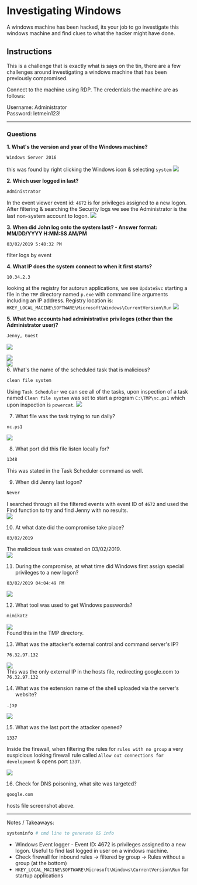 # Investigating Windows

A windows machine has been hacked, its your job to go investigate this windows machine and find clues to what the hacker might have done.

## Instructions
This is a challenge that is exactly what is says on the tin, there are a few challenges around investigating a windows machine that has been previously compromised.

Connect to the machine using RDP. The credentials the machine are as follows:

Username: Administrator  
Password: letmein123!

-------------------------------------------------------------
### Questions
**1. What's the version and year of the Windows machine?**
```bash
Windows Server 2016
```
this was found by right clicking the Windows icon & selecting `system`
![](6dd108ff1ee8e2772cd2da1cde94cef5.png)

**2. Which user logged in last?**
```bash
Administrator
```
In the event viewer event id: `4672` is for privileges assigned to a new logon.  After filtering & searching the Security logs we see the Administrator is the last non-system account to logon.
![](f30b8631913fa85e2123d5516e7ca60d.png)

**3. When did John log onto the system last? - Answer format: MM/DD/YYYY H:MM:SS AM/PM**
```plaintext
03/02/2019 5:48:32 PM
```
filter logs by event 

**4. What IP does the system connect to when it first starts?**
```plaintext
10.34.2.3
```
looking at the registry for autorun applications, we see `UpdateSvc` starting a file in the `TMP` directory named `p.exe` with command line arguments including an IP address.
Registry location is: `HKEY_LOCAL_MACINE\SOFTWARE\Microsoft\Windows\CurrentVersion\Run` 
![](9ff14ff7f72851fcc4f56e1aa419c7c5.png)<br>

**5. What two accounts had administrative privileges (other than the Administrator user)?**
```bash
Jenny, Guest
```

![](18402e3840253b3689897c10f6c88fff.png)<br>

![](e5b259ab3ef81c042f577b1a9ec2713f.png)<br>
![](26b00486aac97528be737afd908c2fec.png)<br>
6. What's the name of the scheduled task that is malicious?
```bash
clean file system
```
Using `Task Scheduler` we can see all of the tasks, upon inspection of a task named `Clean file system` was set to start a program `C:\TMP\nc.ps1` which upon inspection is `powercat`. ![](4ce551e8f8149e5d1851c30eb1a4cde2.png)

7. What file was the task trying to run daily?
```bash
nc.ps1
```
![](f00b31e68d5db9b699441e82e0528b2d.png)<br>

8. What port did this file listen locally for?
```bash
1348
```
This was stated in the Task Scheduler command as well.

9. When did Jenny last logon?
```bash
Never
```
I searched through all the filtered events with event ID of `4672` and used the Find function to try and find Jenny with no results. <br>
![](643b72cd275da8cc93e3267421705441.png)<br>


10. At what date did the compromise take place?
```plaintext
03/02/2019
```
The malicious task was created on 03/02/2019.<br>
![](0f30e2e3c012ff0eaffda39fd9d8f9b3.png)<br>

11. During the compromise, at what time did Windows first assign special privileges to a new logon?
```plaintext
03/02/2019 04:04:49 PM
```

![](07972470a55bfcc9de985d2b27282c14.png)<br>

12. What tool was used to get Windows passwords?
```bash
mimikatz
```
![](1683ab4cb8d7f3c86cea11122f86617d.png)<br>
Found this in the TMP directory.

13. What was the attacker's external control and command server's IP?
```plaintext
76.32.97.132
```

![](44437c339fbf88bf400eb047e0a938de.png)<br>
This was the only external IP in the hosts file, redirecting google.com to `76.32.97.132`<br>

14. What was the extension name of the shell uploaded via the server's website?
```bash
.jsp
```

![](add980a8959958b7be83f47342648948.png)<br>

15. What was the last port the attacker opened?
```plaintext
1337
```
Inside the firewall, when filtering the rules for `rules with no group` a very suspicious looking firewall rule called `Allow out connections for development` & opens port `1337`. <br>

![](0b878093ef1fe2e25a0ca7e6f1e47760.png)<br>

16. Check for DNS poisoning, what site was targeted?
```bash
google.com
```
hosts file screenshot above.

------------------------

Notes / Takeaways:

```bash
systeminfo # cmd line to generate OS info
```

+ Windows Event logger - Event ID: 4672 is privileges assigned to a new logon.  Useful to find last logged in user on a windows machine.
+ Check firewall for inbound rules -> filtered by group -> Rules without a group (at the bottom)
+ `HKEY_LOCAL_MACINE\SOFTWARE\Microsoft\Windows\CurrentVersion\Run` for startup applications